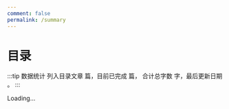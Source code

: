 ```yaml
---
comment: false
permalink: /summary
---
```


# 目录

:::tip 数据统计
列入目录文章 <words type='total' chapter='/' /> 篇，目前已完成 <words type='finish' chapter='/' /> 篇，
合计总字数 <words type='span' chapter='/' />  字，最后更新日期 <words type='updatedText' />。
:::

<GlobalTOC pages='/' :level='0' >Loading...</GlobalTOC>
